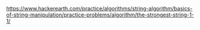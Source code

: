 https://www.hackerearth.com/practice/algorithms/string-algorithm/basics-of-string-manipulation/practice-problems/algorithm/the-strongest-string-1-1/
